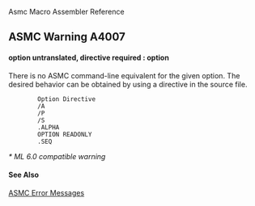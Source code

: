 Asmc Macro Assembler Reference

## ASMC Warning A4007

#### option untranslated, directive required : option

There is no ASMC command-line equivalent for the given option. The desired behavior can be obtained by using a directive in the source file.

```
	    Option Directive
	    /A
	    /P
	    /S
	    .ALPHA
	    OPTION READONLY
	    .SEQ
```

_* ML 6.0 compatible warning_

#### See Also

[ASMC Error Messages](readme.md)